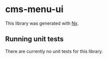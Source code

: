 # cms-menu-ui

This library was generated with [Nx](https://nx.dev).

## Running unit tests

There are currently no unit tests for this library.
